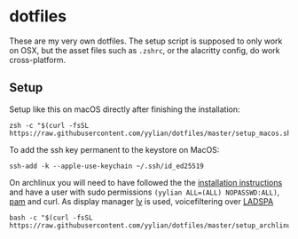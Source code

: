 # dotfiles

These are my very own dotfiles. The setup script is supposed to only work on
OSX, but the asset files such as `.zshrc`, or the alacritty config, do work
cross-platform.

## Setup

Setup like this on macOS directly after finishing the installation:
```
zsh -c "$(curl -fsSL https://raw.githubusercontent.com/yylian/dotfiles/master/setup_macos.sh)"
```

To add the ssh key permanent to the keystore on MacOS:
```
ssh-add -k --apple-use-keychain ~/.ssh/id_ed25519 
```
On archlinux you will need to have followed the the [installation
instructions](https://wiki.archlinux.org/index.php/installation_guide) and have
a user with sudo permissions `(yylian ALL=(ALL) NOPASSWD:ALL)`, [pam](https://wiki.archlinux.org/title/SSH_keys#pam_ssh) and curl. As display manager  [ly](https://github.com/nullgemm/ly) is used, voicefiltering over [LADSPA](https://medium.com/@gamunu/linux-noise-cancellation-b9f997f6764d)
```
bash -c "$(curl -fsSL https://raw.githubusercontent.com/yylian/dotfiles/master/setup_archlinux.sh)"
```
